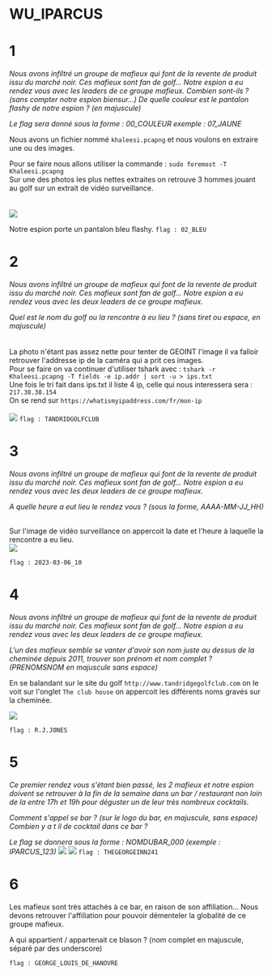 # WU_IPARCUS
# 1
_Nous avons infiltré un groupe de mafieux qui font de la revente de produit issu du marché noir._
_Ces mafieux sont fan de golf... Notre espion a eu rendez vous avec les leaders de ce groupe mafieux._
_Combien sont-ils ? (sans compter notre espion biensur...)_
_De quelle couleur est le pantalon flashy de notre espion ? (en majuscule)_

_Le flag sera donné sous la forme : 00_COULEUR_
_exemple : 07_JAUNE_


Nous avons un fichier nommé ``khaleesi.pcapng`` et nous voulons en extraire une ou des images.

Pour se faire nous allons utiliser la commande : ``sudo foremost -T  Khaleesi.pcapng``
<br> 
Sur une des photos les plus nettes extraites on retrouve 3 hommes jouant au golf sur un extrait de vidéo surveillance. <br><br><br>
<img src="https://github.com/mrk59/WU_IPARCUS/blob/main/WU_IPARCUS/images/khaleesi_golf.png"> <br>

Notre espion porte un pantalon bleu flashy.
``flag : 02_BLEU``
# 2 
_Nous avons infiltré un groupe de mafieux qui font de la revente de produit issu du marché noir._
_Ces mafieux sont fan de golf... Notre espion a eu rendez vous avec les deux leaders de ce groupe mafieux._

_Quel est le nom du golf ou la rencontre à eu lieu ? (sans tiret ou espace, en majuscule)_
<br><br><br>
La photo n'étant pas assez nette pour tenter de GEOINT l'image il va falloir retrouver l'addresse ip de la caméra qui a prit ces images.<br>
Pour se faire on va continuer d'utiliser tshark avec : ``tshark -r Khaleesi.pcapng -T fields -e ip.addr | sort -u > ips.txt`` <br>
Une fois le tri fait dans ips.txt il liste 4 ip, celle qui nous interessera sera : ``217.38.38.154``<br>
On se rend sur ``https://whatismyipaddress.com/fr/mon-ip``<br><br>
![](https://github.com/mrk59/WU_IPARCUS/blob/main/WU_IPARCUS/images/addr_golf.png)
``flag : TANDRIDGOLFCLUB``
# 3
_Nous avons infiltré un groupe de mafieux qui font de la revente de produit issu du marché noir._
_Ces mafieux sont fan de golf... Notre espion a eu rendez vous avec les deux leaders de ce groupe mafieux._

_A quelle heure a eut lieu le rendez vous ? (sous la forme, AAAA-MM-JJ_HH)_ <br><br>

Sur l'image de vidéo surveillance on appercoit la date et l'heure à laquelle la rencontre a eu lieu. <br>
<img src="https://github.com/mrk59/WU_IPARCUS/blob/main/WU_IPARCUS/images/date_rencontre.png">

``flag : 2023-03-06_10``
# 4
_Nous avons infiltré un groupe de mafieux qui font de la revente de produit issu du marché noir._
_Ces mafieux sont fan de golf... Notre espion a eu rendez vous avec les deux leaders de ce groupe mafieux._

_L'un des mafieux semble se vanter d'avoir son nom juste au dessus de la cheminée depuis 2011, trouver son prénom et nom complet ? (PRENOMSNOM en majuscule sans espace)_

En se balandant sur le site du golf ``http://www.tandridgegolfclub.com`` on le voit sur l'onglet ``The club house`` on appercoit les différents noms gravés sur la cheminée.

<img src="https://github.com/mrk59/WU_IPARCUS/blob/main/WU_IPARCUS/images/cheminée_flag.jpg">

``flag : R.J.JONES ``
# 5 
_Ce premier rendez vous s'étant bien passé, les 2 mafieux et notre espion doivent se retrouver à la fin de la semaine dans un bar / restaurant non loin de la entre 17h et 19h pour déguster un de leur très nombreux cocktails._

_Comment s'appel se bar ? (sur le logo du bar, en majuscule, sans espace)_
_Combien y a t il de cocktail dans ce bar ?_

_Le flag se donnera sous la forme : NOMDUBAR_000 (exemple : IPARCUS_123)_
<img src="https://github.com/mrk59/WU_IPARCUS/blob/main/WU_IPARCUS/images/addr_bar.PNG">
<img src="https://github.com/mrk59/WU_IPARCUS/blob/main/WU_IPARCUS/images/cocktails.png">
``flag : THEGEORGEINN241``

# 6 
Les mafieux sont très attachés à ce bar, en raison de son affiliation... Nous devons retrouver l'affiliation pour pouvoir démenteler la globalité de ce groupe mafieux.

A qui appartient / appartenait ce blason ? (nom complet en majuscule, séparé par des underscore)


``flag : GEORGE_LOUIS_DE_HANOVRE``

